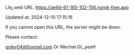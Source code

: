 Lily_web URL: https://ae6d-61-165-102-156.ngrok-free.app

Updated at: 2024-12-10 17:15:16

If you cannot open this URL, the server might be down.

Please contact: 

goley04@foxmail.com Or Wechat:GL_yeaH